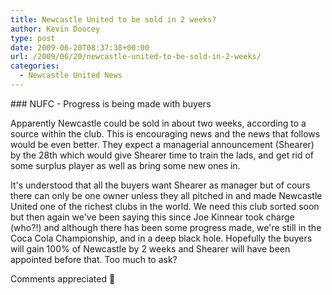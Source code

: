 ```yaml
---
title: Newcastle United to be sold in 2 weeks?
author: Kevin Doocey
type: post
date: 2009-06-20T08:37:38+00:00
url: /2009/06/20/newcastle-united-to-be-sold-in-2-weeks/
categories:
  - Newcastle United News
---
```


### NUFC - Progress is being made with buyers

Apparently Newcastle could be sold in about two weeks, according to a source within the club. This is encouraging news and the news that follows would be even better. They expect  a managerial announcement (Shearer) by the 28th which would give Shearer time to train the lads, and get rid of some surplus player as well as bring some new ones in.

It's understood that all the buyers want Shearer as manager but of cours there can only be one owner unless they all pitched in and made Newcastle United one of the richest clubs in the world. We need this club sorted soon but then again we've been saying this since Joe Kinnear took charge (who?!) and although there has been some progress made, we're still in the Coca Cola Championship, and in a deep black hole. Hopefully the buyers will gain 100% of Newcastle by 2 weeks and Shearer will have been appointed before that. Too much to ask?

Comments appreciated 🙂

